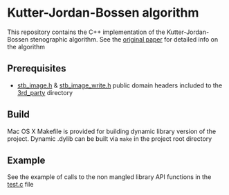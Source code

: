 # Kutter-Jordan-Bossen algorithm

This repository contains the C++ implementation of the Kutter-Jordan-Bossen stenographic algorithm. See the [original paper](https://ieeexplore.ieee.org/document/7910651) for detailed info on the algorithm

## Prerequisites

- [stb_image.h](3rd_party/stb_image.h) & [stb_image_write.h](stb_image_write.h) public domain headers included to the [3rd_party](3rd_party) directory

## Build

Mac OS X Makefile is provided for building dynamic library version of the project. Dynamic .dylib can be built via `make` in the project root directory

## Example

See the example of calls to the non mangled library API functions in the [test.c](test/test.c) file

